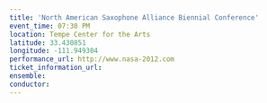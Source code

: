 ```yaml
---
title: 'North American Saxophone Alliance Biennial Conference'
event_time: 07:30 PM
location: Tempe Center for the Arts
latitude: 33.430851
longitude: -111.949304
performance_url: http://www.nasa-2012.com
ticket_information_url: 
ensemble: 
conductor: 
---
```

